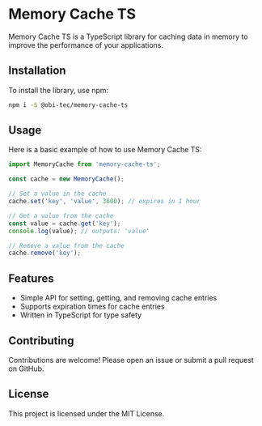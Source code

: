 # Memory Cache TS

Memory Cache TS is a TypeScript library for caching data in memory to improve the performance of your applications.

## Installation

To install the library, use npm:

```bash
npm i -S @obi-tec/memory-cache-ts
```

## Usage

Here is a basic example of how to use Memory Cache TS:

```typescript
import MemoryCache from 'memory-cache-ts';

const cache = new MemoryCache();

// Set a value in the cache
cache.set('key', 'value', 3600); // expires in 1 hour

// Get a value from the cache
const value = cache.get('key');
console.log(value); // outputs: 'value'

// Remove a value from the cache
cache.remove('key');
```

## Features

- Simple API for setting, getting, and removing cache entries
- Supports expiration times for cache entries
- Written in TypeScript for type safety

## Contributing

Contributions are welcome! Please open an issue or submit a pull request on GitHub.

## License

This project is licensed under the MIT License.
